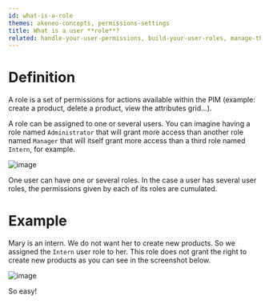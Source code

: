 ```yaml
---
id: what-is-a-role
themes: akeneo-concepts, permissions-settings
title: What is a user **role**?
related: handle-your-user-permissions, build-your-user-roles, manage-the-interface-and-actions-accesses, manage-the-web-api-permissions
---
```


# Definition
A role is a set of permissions for actions available within the PIM (example: create a product, delete a product, view the attributes grid...).

A role can be assigned to one or several users. You can imagine having a role named `Administrator` that will grant more access than another role named `Manager` that will itself grant more access than a third role named `Intern`, for example.

![image](/img/System_users_Profil_edit_grpandroles.png)

One user can have one or several roles. In the case a user has several user roles, the permissions given by each of its roles are cumulated.

# Example

Mary is an intern. We do not want her to create new products. So we assigned the `Intern` user role to her. This role does not grant the right to create new products as you can see in the screenshot below.

![image](/img/System_RolesUsersPermission_MaryIntern.png)

So easy!
